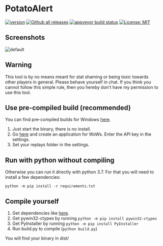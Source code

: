 # PotatoAlert


[![version](https://img.shields.io/github/v/release/razaqq/PotatoAlert.svg?style=flat-square)](https://github.com/razaqq/PotatoAlert/releases) 
[![Github all releases](https://img.shields.io/github/downloads/razaqq/PotatoAlert/total.svg?style=flat-square)](https://github.com/razaqq/PotatoAlert/releases)
[![appveyor build status](https://img.shields.io/appveyor/build/razaqq/PotatoAlert?style=flat-square&logo=appveyor)](https://ci.appveyor.com/project/razaqq/PotatoAlert)
[![License: MIT](https://img.shields.io/badge/License-MIT-yellow.svg?style=flat-square)](https://opensource.org/licenses/MIT)

## Screenshots

![default](https://i.imgur.com/ra4l1Kd.png)

## Warning
This tool is by no means meant for stat shaming or being toxic towards other players in general.
Please behave yourself in chat.
If you think you cannot follow this simple rule, then you hereby don't have my permission to use this tool.

## Use pre-compiled build (recommended)
You can find pre-compiled builds for Windows [here](https://github.com/razaqq/PotatoAlert/releases).

1. Just start the binary, there is no install.
2. Go [here](https://developers.wargaming.net/applications/) and create an application for WoWs. Enter the API key in the settings.
3. Set your replays folder in the settings.


## Run with python without compiling
Otherwise you can run it directly with python 3.7.
For that you will need to install a few dependencies:

```console
python -m pip install -r requirements.txt
```

## Compile yourself
1. Get dependencies like [here](#Run-with-python-without-compiling).
2. Get pywin32-ctypes by running `python -m pip install pywin32-ctypes`
3. Get PyInstaller by running `python -m pip install PyInstaller`
4. Run build.py to compile (`python build.py`)

You will find your binary in dist/
